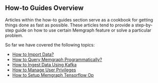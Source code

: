 ## How-to Guides Overview

Articles within the how-to guides section serve as a cookbook for getting
things done as fast as possible. These articles tend to provide a step-by-step
guide on how to use certain Memgraph feature or solve a particular problem.

So far we have covered the following topics:

  * [How to Import Data?](import-data.md)
  * [How to Query Memgraph Programmatically?](query-memgraph-programmatically.md)
  * [How to Ingest Data Using Kafka](ingest-data-using-kafka.md)
  * [How to Manage User Privileges](manage-user-privileges.md)
  * [How to Setup Memgraph Tensorflow Op](tensorflow-setup.md)
